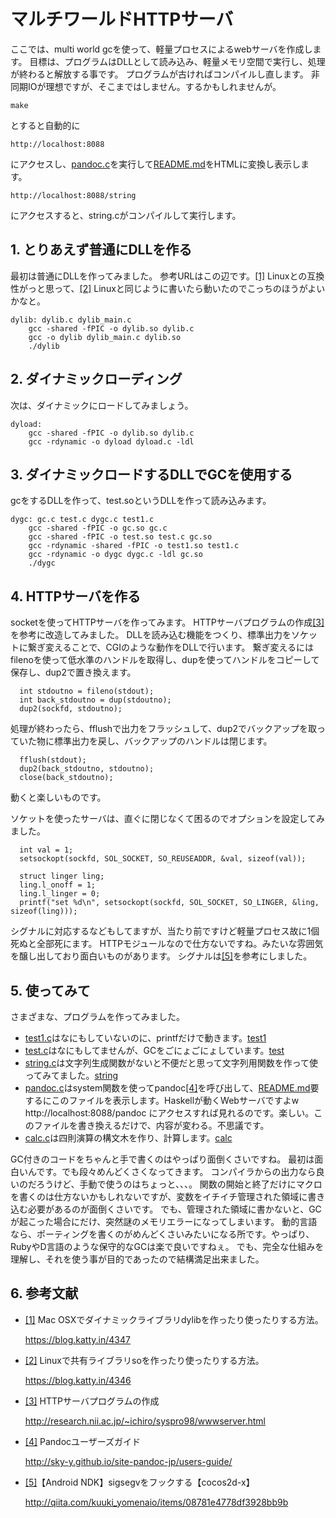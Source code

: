 # マルチワールドHTTPサーバ

ここでは、multi world gcを使って、軽量プロセスによるwebサーバを作成します。
目標は、プログラムはDLLとして読み込み、軽量メモリ空間で実行し、処理が終わると解放する事です。
プログラムが古ければコンパイルし直します。
非同期IOが理想ですが、そこまではしません。するかもしれませんが。

	make

とすると自動的に

	http://localhost:8088

にアクセスし、[pandoc.c](pandoc.c)を実行して[README.md](README.md)をHTMLに変換し表示します。

	http://localhost:8088/string

にアクセスすると、string.cがコンパイルして実行します。

## 1. とりあえず普通にDLLを作る

最初は普通にDLLを作ってみました。
参考URLはこの辺です。<a name="r1"></a>[[1]](#1)
Linuxとの互換性がっと思って、<a name="r2"></a>[[2]](#2) Linuxと同じように書いたら動いたのでこっちのほうがよいかなと。

	dylib: dylib.c dylib_main.c
		gcc -shared -fPIC -o dylib.so dylib.c
		gcc -o dylib dylib_main.c dylib.so
		./dylib

## 2. ダイナミックローディング

次は、ダイナミックにロードしてみましょう。

	dyload:
		gcc -shared -fPIC -o dylib.so dylib.c
		gcc -rdynamic -o dyload dyload.c -ldl

## 3. ダイナミックロードするDLLでGCを使用する

gcをするDLLを作って、test.soというDLLを作って読み込みます。

	dygc: gc.c test.c dygc.c test1.c
		gcc -shared -fPIC -o gc.so gc.c
		gcc -shared -fPIC -o test.so test.c gc.so
		gcc -rdynamic -shared -fPIC -o test1.so test1.c
		gcc -rdynamic -o dygc dygc.c -ldl gc.so
		./dygc

## 4. HTTPサーバを作る

socketを使ってHTTPサーバを作ってみます。
HTTPサーバプログラムの作成<a name="r3"></a>[[3]](#3)を参考に改造してみました。
DLLを読み込む機能をつくり、標準出力をソケットに繋ぎ変えることで、CGIのような動作をDLLで行います。
繋ぎ変えるにはfilenoを使って低水準のハンドルを取得し、dupを使ってハンドルをコピーして保存し、dup2で置き換えます。

	  int stdoutno = fileno(stdout);
	  int back_stdoutno = dup(stdoutno);
	  dup2(sockfd, stdoutno);

処理が終わったら、fflushで出力をフラッシュして、dup2でバックアップを取っていた物に標準出力を戻し、バックアップのハンドルは閉じます。

	  fflush(stdout);
	  dup2(back_stdoutno, stdoutno);
	  close(back_stdoutno);

動くと楽しいものです。

ソケットを使ったサーバは、直ぐに閉じなくて困るのでオプションを設定してみました。

	  int val = 1;
	  setsockopt(sockfd, SOL_SOCKET, SO_REUSEADDR, &val, sizeof(val));

	  struct linger ling;
	  ling.l_onoff = 1;
	  ling.l_linger = 0;
	  printf("set %d\n", setsockopt(sockfd, SOL_SOCKET, SO_LINGER, &ling, sizeof(ling)));

シグナルに対応するなどもしてますが、当たり前ですけど軽量プロセス故に1個死ぬと全部死にます。
HTTPモジュールなので仕方ないですね。みたいな雰囲気を醸し出しており面白いものがあります。
シグナルは<a name="r5"></a>[[5]](#5)を参考にしました。

## 5. 使ってみて

さまざまな、プログラムを作ってみました。

- [test1.c](test1.c)はなにもしていないのに、printfだけで動きます。[test1](test1)
- [test.c](test.c)はなにもしてませんが、GCをごにょごにょしています。[test](test)
- [string.c](string.c)は文字列生成関数がないと不便だと思って文字列用関数を作って使ってみてました。[string](string)
- [pandoc.c](pandoc.c)はsystem関数を使ってpandoc<a name="r4"></a>[[4]](#4)を呼び出して、[README.md](README.md)要するにこのファイルを表示します。Haskellが動くWebサーバですよw http://localhost:8088/pandoc にアクセスすれば見れるのです。楽しい。このファイルを書き換えるだけで、内容が変わる。不思議です。
- [calc.c](calc.c)は四則演算の構文木を作り、計算します。[calc](calc)

GC付きのコードをちゃんと手で書くのはやっぱり面倒くさいですね。
最初は面白いんです。でも段々めんどくさくなってきます。
コンパイラからの出力なら良いのだろうけど、手動で使うのはちょっと、、、。
関数の開始と終了だけにマクロを書くのは仕方ないかもしれないですが、変数をイチイチ管理された領域に書き込む必要があるのが面倒くさいです。
でも、管理された領域に書かないと、GCが起こった場合にだけ、突然謎のメモリエラーになってしまいます。
動的言語なら、ポーティングを書くのがめんどくさいみたいになる所です。やっぱり、RubyやD言語のような保守的なGCは楽で良いですねぇ。
でも、完全な仕組みを理解し、それを使う事が目的であったので結構満足出来ました。

## 6. 参考文献

- <a name="1"></a>[[1]](#r1) Mac OSXでダイナミックライブラリdylibを作ったり使ったりする方法。

	https://blog.katty.in/4347

- <a name="2"></a>[[2]](#r2) Linuxで共有ライブラリsoを作ったり使ったりする方法。

	https://blog.katty.in/4346

- <a name="3"></a>[[3]](#r3) HTTPサーバプログラムの作成

	http://research.nii.ac.jp/~ichiro/syspro98/wwwserver.html

- <a name="4"></a>[[4]](#r4) Pandocユーザーズガイド

	http://sky-y.github.io/site-pandoc-jp/users-guide/

- <a name="5"></a>[[5]](#r5)【Android NDK】sigsegvをフックする【cocos2d-x】

	http://qiita.com/kuuki_yomenaio/items/08781e4778df3928bb9b
